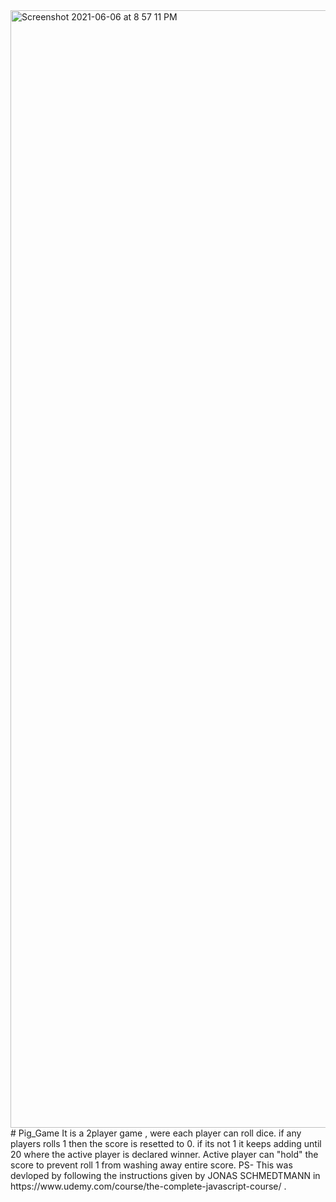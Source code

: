 <img width="1788" alt="Screenshot 2021-06-06 at 8 57 11 PM" src="https://user-images.githubusercontent.com/43489202/120930153-c5acc780-c709-11eb-9aca-0940f68a912d.png">
# Pig_Game
It is a 2player game , were each player can roll dice. if any players rolls 1 then the score is resetted to 0. if its not 1 it keeps adding until 20 where the active player is declared winner. Active player can "hold" the score to prevent roll 1 from washing away entire score. 
PS- This was devloped by following the instructions given by JONAS SCHMEDTMANN in https://www.udemy.com/course/the-complete-javascript-course/ .
